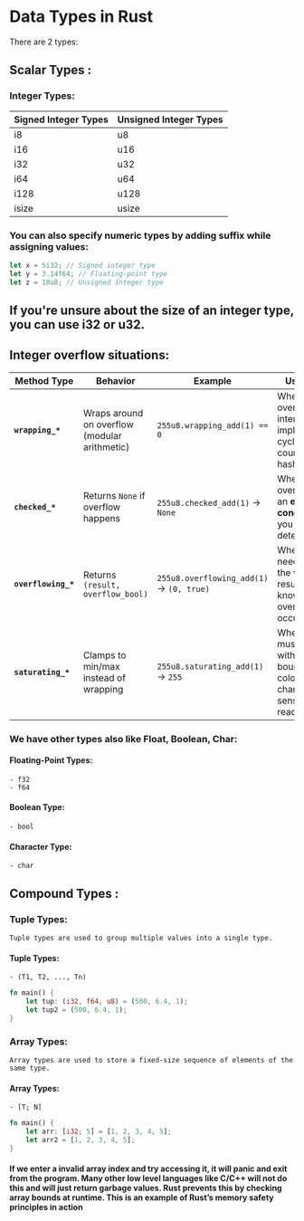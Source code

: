 # Data Types in Rust
There are 2 types:

## Scalar Types :
### Integer Types:

| Signed Integer Types | Unsigned Integer Types |
|-----------------------|------------------------|
| i8                    | u8                     |
| i16                   | u16                    |
| i32                   | u32                    |
| i64                   | u64                    |
| i128                  | u128                   |
| isize                 | usize                  |

### You can also specify numeric types by adding suffix while assigning values:
```Rust
let x = 5i32; // Signed integer type
let y = 3.14f64; // Floating-point type
let z = 10u8; // Unsigned integer type
```

## If you're unsure about the size of an integer type, you can use i32 or u32.

## Integer overflow situations:

| Method Type         | Behavior                                      | Example                                  | Use Case                                                                         |
| ------------------- | --------------------------------------------- | ---------------------------------------- | -------------------------------------------------------------------------------- |
| **`wrapping_*`**    | Wraps around on overflow (modular arithmetic) | `255u8.wrapping_add(1) == 0`             | When overflow is intended, like implementing cyclic counters or hashes           |
| **`checked_*`**     | Returns `None` if overflow happens            | `255u8.checked_add(1)` → `None`          | When overflow is an **error condition** you want to detect safely                |
| **`overflowing_*`** | Returns `(result, overflow_bool)`             | `255u8.overflowing_add(1)` → `(0, true)` | When you need both the wrapped result **and** to know if overflow occurred       |
| **`saturating_*`**  | Clamps to min/max instead of wrapping         | `255u8.saturating_add(1)` → `255`        | When values must stay within safe bounds (e.g., color channels, sensor readings) |



### We have other types also like Float, Boolean, Char:

#### Floating-Point Types:
    - f32
    - f64

#### Boolean Type:
    - bool

#### Character Type:
    - char


## Compound Types :
### Tuple Types:
    Tuple types are used to group multiple values into a single type.

#### Tuple Types:
    - (T1, T2, ..., Tn)

```Rust
fn main() {
    let tup: (i32, f64, u8) = (500, 6.4, 1);
    let tup2 = (500, 6.4, 1);
}
```

### Array Types:
    Array types are used to store a fixed-size sequence of elements of the same type.

#### Array Types:
    - [T; N]

```Rust
fn main() {
    let arr: [i32; 5] = [1, 2, 3, 4, 5];
    let arr2 = [1, 2, 3, 4, 5];
}
```

#### If we enter a invalid array index and try accessing it, it will panic and exit from the program. Many other low level languages like C/C++ will not do this and will just return garbage values. Rust prevents this by checking array bounds at runtime. This is an example of Rust’s memory safety principles in action
